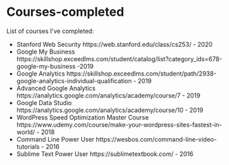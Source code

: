 # Courses-completed

List of courses I've completed:

<ul>
	<li>Stanford Web Security https://web.stanford.edu/class/cs253/ - 2020</li>
	<li>Google My Business https://skillshop.exceedlms.com/student/catalog/list?category_ids=678-google-my-business -2019</li>
	<li>Google Analytics https://skillshop.exceedlms.com/student/path/2938-google-analytics-individual-qualification - 2019</li>
	<li>Advanced Google Analytics https://analytics.google.com/analytics/academy/course/7 - 2019</li>
	<li>Google Data Studio https://analytics.google.com/analytics/academy/course/10 - 2019</li>
	<li>WordPress Speed Optimization Master Course https://www.udemy.com/course/make-your-wordpress-sites-fastest-in-world/ - 2018</li>
	<li>Command Line Power User https://wesbos.com/command-line-video-tutorials - 2016</li>
	<li>Sublime Text Power User https://sublimetextbook.com/ - 2016</li>
	</ul>